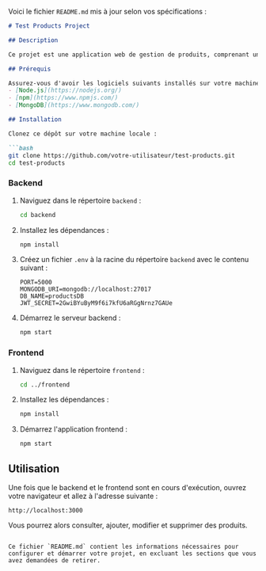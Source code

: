 Voici le fichier `README.md` mis à jour selon vos spécifications :

```markdown
# Test Products Project

## Description

Ce projet est une application web de gestion de produits, comprenant un backend en Node.js/Express connecté à une base de données MongoDB, et un frontend en React. L'application permet de consulter, ajouter, modifier et supprimer des produits.

## Prérequis

Assurez-vous d'avoir les logiciels suivants installés sur votre machine :
- [Node.js](https://nodejs.org/)
- [npm](https://www.npmjs.com/)
- [MongoDB](https://www.mongodb.com/)

## Installation

Clonez ce dépôt sur votre machine locale :

```bash
git clone https://github.com/votre-utilisateur/test-products.git
cd test-products
```

### Backend

1. Naviguez dans le répertoire `backend` :
   
   ```bash
   cd backend
   ```

2. Installez les dépendances :

   ```bash
   npm install
   ```

3. Créez un fichier `.env` à la racine du répertoire `backend` avec le contenu suivant :

   ```plaintext
   PORT=5000
   MONGODB_URI=mongodb://localhost:27017
   DB_NAME=productsDB
   JWT_SECRET=2GwiBYuByM9f6i7kfU6aRGgNrnz7GAUe
   ```

4. Démarrez le serveur backend :

   ```bash
   npm start
   ```

### Frontend

1. Naviguez dans le répertoire `frontend` :

   ```bash
   cd ../frontend
   ```

2. Installez les dépendances :

   ```bash
   npm install
   ```

3. Démarrez l'application frontend :

   ```bash
   npm start
   ```

## Utilisation

Une fois que le backend et le frontend sont en cours d'exécution, ouvrez votre navigateur et allez à l'adresse suivante :

```
http://localhost:3000
```

Vous pourrez alors consulter, ajouter, modifier et supprimer des produits.
```

Ce fichier `README.md` contient les informations nécessaires pour configurer et démarrer votre projet, en excluant les sections que vous avez demandées de retirer.
